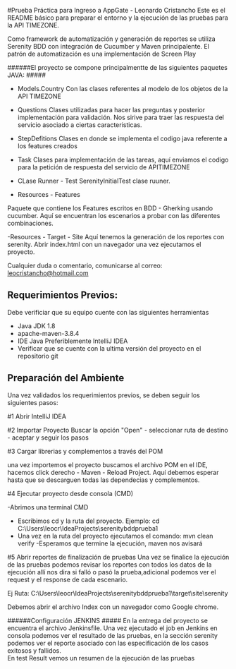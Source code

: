 #Prueba Práctica para Ingreso a AppGate - Leonardo Cristancho
Este es el README básico para preparar el entorno  y la ejecución de las pruebas para la API TIMEZONE.

Como framework de automatización y generación de reportes se utiliza Serenity BDD con integración de Cucumber y Maven principalente. 
El patrón de automatización es una implementación de Screen Play 

######El proyecto se compone principalmentte de las siguientes paquetes JAVA: #####

- Models.Country
Con las clases referentes al modelo de los objetos de la API TIMEZONE 

- Questions 
Clases utilizadas para hacer las preguntas y posterior implementación para validación. Nos  sirive para traer las respuesta del  servicio asociado a ciertas caracteristicas.

- StepDefitions
Clases  en donde se implementa el codigo java referente a los features creados 

- Task
Clases para implementación de las tareas, aquí enviamos el codigo para la petición de respuesta del servicio de APITIMEZONE

- CLase Runner - Test
SerenityInitialTest clase ruuner.

- Resources - Features 

Paquete que contiene los Features  escritos en BDD - Gherking usando cucumber. Aquí se encuentran los escenarios a probar con las diferentes combinaciones. 

-Resources - Target - Site 
Aquí tenemos la generación de los reportes con serenity. Abrir index.html con un navegador una vez ejecutamos el proyecto.


Cualquier duda o comentario, comunicarse al correo: leocristancho@hotmail.com



## Requerimientos Previos: 

Debe verificiar que su equipo cuente con las siguientes herramientas

-  Java JDK 1.8
-  apache-maven-3.8.4
-  IDE Java Preferiblemente IntelliJ IDEA
-  Verificar que se cuente con la ultima versión del proyecto  en el repositorio git 


## Preparación del Ambiente 

Una vez validados los requerimientos previos, se deben seguir los siguientes pasos:

#1 Abrir IntelliJ IDEA

#2 Importar Proyecto 
Buscar la opción "Open" -  seleccionar ruta de destino - aceptar y seguir los pasos

#3 Cargar librerias y complementos a través del POM

una vez importemos el proyecto buscamos el archivo POM en el IDE, hacemos click derecho - Maven - Reload Project. Aquí debemos esperar hasta que se descarguen todas las dependecias y complementos.

#4 Ejecutar proyecto desde consola (CMD)

-Abrimos una terminal CMD
- Escribimos cd y la ruta del proyecto. Ejemplo: cd C:\Users\leocr\IdeaProjects\serenitybddprueba1
- Una vez en la ruta del proyecto ejecutamos el comando:  mvn clean verify
-Esperamos que termine la ejecución, maven nos avisará

#5 Abrir reportes de finalización de pruebas
Una vez se finalice la ejecución de las pruebas podemos revisar los reportes con todos los datos de la ejecución allí nos dira si falló o pasó la prueba,adicional podemos ver el request y el response de cada escenario.

Ej Ruta: C:\Users\leocr\IdeaProjects\serenitybddprueba1\target\site\serenity

Debemos abrir el archivo Index con un navegador como Google chrome. 

######Configuración JENKINS #####
En la entrega del proyecto se encuentra el archivo Jenkinsfile.
Una vez ejecutado el job en Jenkins  en consola podemos ver el resultado de las pruebas, en la sección serenity podemos ver el reporte asociado con las especificación de los casos exitosos y fallidos.  
En test Result vemos un resumen de la ejecución de las pruebas